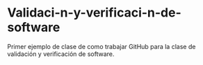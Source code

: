 # Validaci-n-y-verificaci-n-de-software
Primer ejemplo de clase de como trabajar GitHub para la clase de validación y verificación de software.
